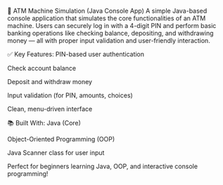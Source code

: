 🔐 ATM Machine Simulation (Java Console App)
A simple Java-based console application that simulates the core functionalities of an ATM machine. Users can securely log in with a 4-digit PIN and perform basic banking operations like checking balance, depositing, and withdrawing money — all with proper input validation and user-friendly interaction.

✅ Key Features:
PIN-based user authentication

Check account balance

Deposit and withdraw money

Input validation (for PIN, amounts, choices)

Clean, menu-driven interface

📚 Built With:
Java (Core)

Object-Oriented Programming (OOP)

Java Scanner class for user input

Perfect for beginners learning Java, OOP, and interactive console programming!
